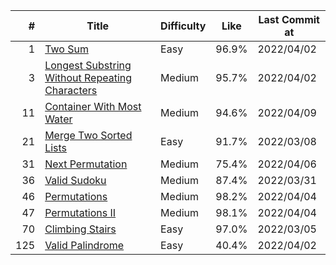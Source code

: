 |  #  |                             Title                              | Difficulty | Like  | Last Commit at |
| --: | -------------------------------------------------------------- | ---------- | ----- | -------------- |
|   1 | [Two Sum](docs/0001.md)                                        | Easy       | 96.9% | 2022/04/02     |
|   3 | [Longest Substring Without Repeating Characters](docs/0003.md) | Medium     | 95.7% | 2022/04/02     |
|  11 | [Container With Most Water](docs/0011.md)                      | Medium     | 94.6% | 2022/04/09     |
|  21 | [Merge Two Sorted Lists](docs/0021.md)                         | Easy       | 91.7% | 2022/03/08     |
|  31 | [Next Permutation](docs/0031.md)                               | Medium     | 75.4% | 2022/04/06     |
|  36 | [Valid Sudoku](docs/0036.md)                                   | Medium     | 87.4% | 2022/03/31     |
|  46 | [Permutations](docs/0046.md)                                   | Medium     | 98.2% | 2022/04/04     |
|  47 | [Permutations II](docs/0047.md)                                | Medium     | 98.1% | 2022/04/04     |
|  70 | [Climbing Stairs](docs/0070.md)                                | Easy       | 97.0% | 2022/03/05     |
| 125 | [Valid Palindrome](docs/0125.md)                               | Easy       | 40.4% | 2022/04/02     |
